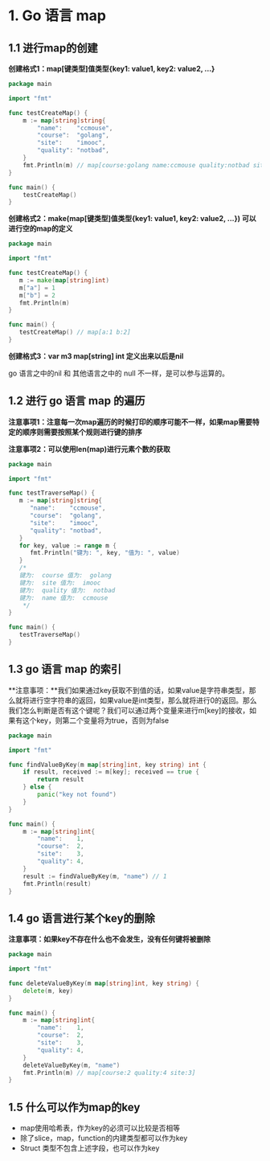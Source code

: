 # 1. Go 语言 map

## 1.1 进行map的创建

**创建格式1：map[键类型]值类型{key1: value1, key2: value2, ...}**

```go
package main

import "fmt"

func testCreateMap() {
	m := map[string]string{
		"name":    "ccmouse",
		"course":  "golang",
		"site":    "imooc",
		"quality": "notbad",
	}
	fmt.Println(m) // map[course:golang name:ccmouse quality:notbad site:imooc]
}

func main() {
	testCreateMap() 
}

```

**创建格式2：make(map[键类型]值类型{key1: value1, key2: value2, ...}) 可以进行空的map的定义**

```go
package main

import "fmt"

func testCreateMap() {
   m := make(map[string]int)
   m["a"] = 1
   m["b"] = 2
   fmt.Println(m)
}

func main() {
   testCreateMap() // map[a:1 b:2]
}
```

**创建格式3：var m3 map[string] int 定义出来以后是nil**

go 语言之中的nil 和 其他语言之中的 null 不一样，是可以参与运算的。



## 1.2 进行 go 语言 map 的遍历

**注意事项1：注意每一次map遍历的时候打印的顺序可能不一样，如果map需要特定的顺序则需要按照某个规则进行键的排序**

**注意事项2：可以使用len(map)进行元素个数的获取**

```go
package main

import "fmt"

func testTraverseMap() {
   m := map[string]string{
      "name":    "ccmouse",
      "course":  "golang",
      "site":    "imooc",
      "quality": "notbad",
   }
   for key, value := range m {
      fmt.Println("键为: ", key, "值为: ", value)
   }
   /*
   键为:  course 值为:  golang
   键为:  site 值为:  imooc
   键为:  quality 值为:  notbad
   键为:  name 值为:  ccmouse
    */
}

func main() {
   testTraverseMap()
}
```



## 1.3 go 语言 map 的索引

**注意事项：**我们如果通过key获取不到值的话，如果value是字符串类型，那么就将进行空字符串的返回，如果value是int类型，那么就将进行0的返回。那么我们怎么判断是否有这个键呢？我们可以通过两个变量来进行m[key]的接收，如果有这个key，则第二个变量将为true，否则为false

```go
package main

import "fmt"

func findValueByKey(m map[string]int, key string) int {
	if result, received := m[key]; received == true {
		return result
	} else {
		panic("key not found")
	}
}

func main() {
	m := map[string]int{
		"name":    1,
		"course":  2,
		"site":    3,
		"quality": 4,
	}
	result := findValueByKey(m, "name") // 1
	fmt.Println(result)
}

```

## 1.4 go 语言进行某个key的删除

**注意事项：如果key不存在什么也不会发生，没有任何键将被删除**

```go
package main

import "fmt"

func deleteValueByKey(m map[string]int, key string) {
	delete(m, key)
}

func main() {
	m := map[string]int{
		"name":    1,
		"course":  2,
		"site":    3,
		"quality": 4,
	}
	deleteValueByKey(m, "name") 
	fmt.Println(m) // map[course:2 quality:4 site:3]
}
```

## 1.5 什么可以作为map的key

- map使用哈希表，作为key的必须可以比较是否相等
- 除了slice，map，function的内建类型都可以作为key
- Struct 类型不包含上述字段，也可以作为key